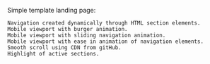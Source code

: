 Simple template landing page: 

    Navigation created dynamically through HTML section elements.
    Mobile viewport with burger animation. 
    Mobile viewport with sliding navigation animation.
    Mobile viewport with ease in animation of navigation elements. 
    Smooth scroll using CDN from gitHub.
    Highlight of active sections. 
